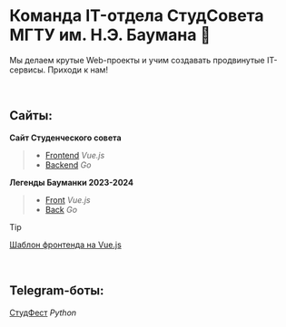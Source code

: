 # Команда IT-отдела СтудСовета МГТУ им. Н.Э. Баумана 👋
Мы делаем крутые Web-проекты и учим создавать продвинутые IT-сервисы. Приходи к нам!

<br>

## Сайты:
**Сайт Студенческого совета**
> - [Frontend](https://github.com/STUD-IT-team/bmstu-stud-web-frontend) _Vue.js_
> - [Backend](https://github.com/STUD-IT-team/bmstu-stud-web-backend) _Go_

**Легенды Бауманки 2023-2024**
> - [Front](https://github.com/STUD-IT-team/bauman-legends-frontend) _Vue.js_
> - [Back](https://github.com/STUD-IT-team/bauman-legends-backend) _Go_

> [!TIP]
> [Шаблон фронтенда на Vue.js](https://github.com/SergTyapkin/vue-frontend-template)

<br>

## Telegram-боты:
[СтудФест](https://github.com/STUD-IT-team/python-stud-fest) _Python_
